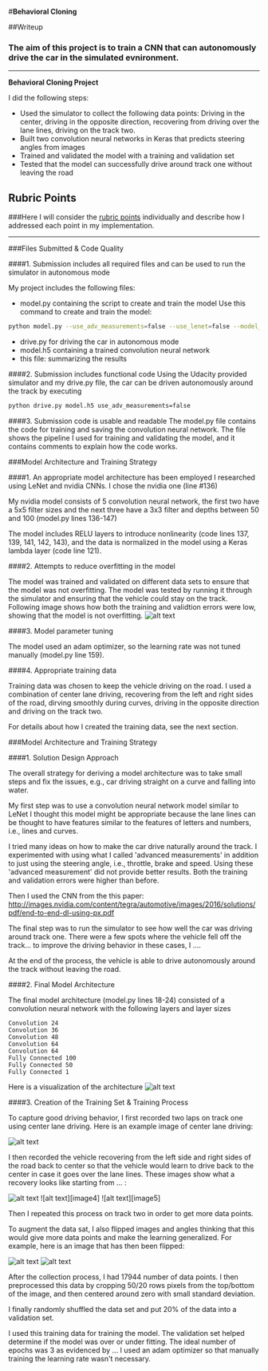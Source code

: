#**Behavioral Cloning** 

##Writeup

### The aim of this project is to train a CNN that can autonomously drive the car in the simulated evnironment. 

---

**Behavioral Cloning Project**

I did the following steps:

* Used the simulator to collect the following data points: Driving in the center, driving in the opposite direction, recovering from driving over the lane lines, driving on the track two.
* Built two convolution neural networks in Keras that predicts steering angles from images
* Trained and validated the model with a training and validation set
* Tested that the model can successfully drive around track one without leaving the road

[//]: # (Image References)

[image1]: ./model.png "Model Visualization"
[image2]: ./center.jpg "Example Center Image"
[image3]: ./recover-1.jpg "Recovery Image 1"
[image3]: ./recover-2.jpg "Recovery Image 2"
[image3]: ./recover-3.jpg "Recovery Image 3"
[image6]: ./orig.jpg "Normal Image"
[image7]: ./flipped.jpg "Flipped Image"
[image8]: ./history.png "History"

## Rubric Points
###Here I will consider the [rubric points](https://review.udacity.com/#!/rubrics/432/view) individually and describe how I addressed each point in my implementation.  

---
###Files Submitted & Code Quality

####1. Submission includes all required files and can be used to run the simulator in autonomous mode

My project includes the following files:
* model.py containing the script to create and train the model
Use this command to create and train the model: 
```sh 
python model.py --use_adv_measurements=false --use_lenet=false --model_name=model.h5 --use_side_images=true --data=data,data-turning,data-recovering,data-recover-3,data-recover-2,data-turning-2
```
* drive.py for driving the car in autonomous mode
* model.h5 containing a trained convolution neural network 
* this file: summarizing the results

####2. Submission includes functional code
Using the Udacity provided simulator and my drive.py file, the car can be driven autonomously around the track by executing 
```sh
python drive.py model.h5 use_adv_measurements=false
```

####3. Submission code is usable and readable
The model.py file contains the code for training and saving the convolution neural network. The file shows the pipeline I used for training and validating the model, and it contains comments to explain how the code works.

###Model Architecture and Training Strategy

####1. An appropriate model architecture has been employed
I researched using LeNet and nvidia CNNs. I chose the nvidia one (line #136)

My nvidia model consists of 5 convolution neural network, the first two have a 5x5 filter sizes and the next three have a 3x3 filter and depths between 50 and 100 (model.py lines 136-147) 

The model includes RELU layers to introduce nonlinearity (code lines 137, 139, 141, 142, 143), and the data is normalized in the model using a Keras lambda layer (code line 121). 

####2. Attempts to reduce overfitting in the model

The model was trained and validated on different data sets to ensure that the model was not overfitting. The model was tested by running it through the simulator and ensuring that the vehicle could stay on the track.
Following image shows how both the training and validtion errors were low, showing that the model is not overfitting.
![alt text][image8]


####3. Model parameter tuning

The model used an adam optimizer, so the learning rate was not tuned manually (model.py line 159).

####4. Appropriate training data

Training data was chosen to keep the vehicle driving on the road. I used a combination of center lane driving, recovering from the left and right sides of the road, dirving smoothly during curves, driving in the opposite direction and driving on the track two. 

For details about how I created the training data, see the next section. 

###Model Architecture and Training Strategy

####1. Solution Design Approach

The overall strategy for deriving a model architecture was to take small steps and fix the issues, e.g., car driving straight on a curve and falling into water.

My first step was to use a convolution neural network model similar to LeNet I thought this model might be appropriate because the lane lines can be thought to have features similar to the features of letters and numbers, i.e., lines and curves.

I tried many ideas on how to make the car drive naturally around the track. I experimented with using what I called 'advanced measurements' in addition to just using the steering angle, i.e., throttle, brake and speed. Using these 'advanced measurement' did not provide better results. Both the training and validation errors were higher than before. 

Then I used the CNN from the this paper: http://images.nvidia.com/content/tegra/automotive/images/2016/solutions/pdf/end-to-end-dl-using-px.pdf 

The final step was to run the simulator to see how well the car was driving around track one. There were a few spots where the vehicle fell off the track... to improve the driving behavior in these cases, I ....

At the end of the process, the vehicle is able to drive autonomously around the track without leaving the road.

####2. Final Model Architecture

The final model architecture (model.py lines 18-24) consisted of a convolution neural network with the following layers and layer sizes

    Convolution 24
    Convolution 36
    Convolution 48
    Convolution 64
    Convolution 64
    Fully Connected 100
    Fully Connected 50
    Fully Connected 1

Here is a visualization of the architecture
![alt text][image1]

####3. Creation of the Training Set & Training Process

To capture good driving behavior, I first recorded two laps on track one using center lane driving. Here is an example image of center lane driving:

![alt text][image2]

I then recorded the vehicle recovering from the left side and right sides of the road back to center so that the vehicle would learn to drive back to the center in case it goes over the lane lines.  These images show what a recovery looks like starting from ... :

![alt text][image3]
![alt text][image4]
![alt text][image5]

Then I repeated this process on track two in order to get more data points.

To augment the data sat, I also flipped images and angles thinking that this would give more data points and make the learning generalized. For example, here is an image that has then been flipped:

![alt text][image6]
![alt text][image7]

After the collection process, I had 17944 number of data points. I then preprocessed this data by cropping 50/20 rows pixels from the top/bottom of the image, and then centered around zero with small standard deviation. 

I finally randomly shuffled the data set and put 20% of the data into a validation set. 

I used this training data for training the model. The validation set helped determine if the model was over or under fitting. The ideal number of epochs was 3 as evidenced by ... I used an adam optimizer so that manually training the learning rate wasn't necessary.
